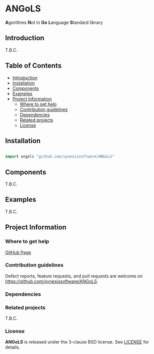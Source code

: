 # ANGoLS <!-- omit in toc -->

**A**gorithms **N**ot in **Go** **L**anguage **S**tandard library


## Introduction

T.B.C.


## Table of Contents <!-- omit in toc -->

- [Introduction](#introduction)
- [Installation](#installation)
- [Components](#components)
- [Examples](#examples)
- [Project Information](#project-information)
  - [Where to get help](#where-to-get-help)
  - [Contribution guidelines](#contribution-guidelines)
  - [Dependencies](#dependencies)
  - [Related projects](#related-projects)
  - [License](#license)


## Installation

```Go

import angols "github.com/synesissoftware/ANGoLS"
```


## Components

T.B.C.


## Examples

T.B.C.


## Project Information


### Where to get help

[GitHub Page](https://github.com/synesissoftware/ANGoLS "GitHub Page")


### Contribution guidelines

Defect reports, feature requests, and pull requests are welcome on https://github.com/synesissoftware/ANGoLS.


### Dependencies


### Related projects

T.B.C.


### License

**ANGoLS** is released under the 3-clause BSD license. See [LICENSE](./LICENSE) for details.

